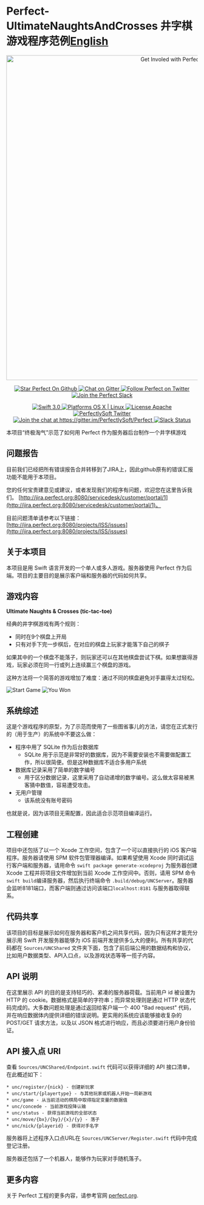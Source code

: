 # Perfect-UltimateNaughtsAndCrosses 井字棋游戏程序范例[English](README.md)

<p align="center">
    <a href="http://perfect.org/get-involved.html" target="_blank">
        <img src="http://perfect.org/assets/github/perfect_github_2_0_0.jpg" alt="Get Involed with Perfect!" width="854" />
    </a>
</p>

<p align="center">
    <a href="https://github.com/PerfectlySoft/Perfect" target="_blank">
        <img src="http://www.perfect.org/github/Perfect_GH_button_1_Star.jpg" alt="Star Perfect On Github" />
    </a>  
    <a href="https://gitter.im/PerfectlySoft/Perfect" target="_blank">
        <img src="http://www.perfect.org/github/Perfect_GH_button_2_Git.jpg" alt="Chat on Gitter" />
    </a>  
    <a href="https://twitter.com/perfectlysoft" target="_blank">
        <img src="http://www.perfect.org/github/Perfect_GH_button_3_twit.jpg" alt="Follow Perfect on Twitter" />
    </a>  
    <a href="http://perfect.ly" target="_blank">
        <img src="http://www.perfect.org/github/Perfect_GH_button_4_slack.jpg" alt="Join the Perfect Slack" />
    </a> 
</p>

<p align="center">
    <a href="https://developer.apple.com/swift/" target="_blank">
        <img src="https://img.shields.io/badge/Swift-3.0-orange.svg?style=flat" alt="Swift 3.0">
    </a>
    <a href="https://developer.apple.com/swift/" target="_blank">
        <img src="https://img.shields.io/badge/Platforms-OS%20X%20%7C%20Linux%20-lightgray.svg?style=flat" alt="Platforms OS X | Linux">
    </a>
    <a href="http://perfect.org/licensing.html" target="_blank">
        <img src="https://img.shields.io/badge/License-Apache-lightgrey.svg?style=flat" alt="License Apache">
    </a>
    <a href="http://twitter.com/PerfectlySoft" target="_blank">
        <img src="https://img.shields.io/badge/Twitter-@PerfectlySoft-blue.svg?style=flat" alt="PerfectlySoft Twitter">
    </a>
    <a href="https://gitter.im/PerfectlySoft/Perfect?utm_source=badge&utm_medium=badge&utm_campaign=pr-badge&utm_content=badge" target="_blank">
        <img src="https://img.shields.io/badge/Gitter-Join%20Chat-brightgreen.svg" alt="Join the chat at https://gitter.im/PerfectlySoft/Perfect">
    </a>
    <a href="http://perfect.ly" target="_blank">
        <img src="http://perfect.ly/badge.svg" alt="Slack Status">
    </a>
</p>

本项目“终极淘气”示范了如何用 Perfect 作为服务器后台制作一个井字棋游戏

## 问题报告

目前我们已经把所有错误报告合并转移到了JIRA上，因此github原有的错误汇报功能不能用于本项目。

您的任何宝贵建意见或建议，或者发现我们的程序有问题，欢迎您在这里告诉我们。 [http://jira.perfect.org:8080/servicedesk/customer/portal/1](http://jira.perfect.org:8080/servicedesk/customer/portal/1)。

目前问题清单请参考以下链接： [http://jira.perfect.org:8080/projects/ISS/issues](http://jira.perfect.org:8080/projects/ISS/issues)


## 关于本项目

本项目是用 Swift 语言开发的一个单人或多人游戏。服务器使用 Perfect 作为后端。项目的主要目的是展示客户端和服务器的代码如何共享。

## 游戏内容

**Ultimate Naughts &amp; Crosses (tic-tac-toe)**

经典的井字棋游戏有两个规则：

* 同时在9个棋盘上开局
* 只有对手下完一步棋后，在对应的棋盘上玩家才能落下自己的棋子

如果其中的一个棋盘不能落子，则玩家还可以在其他棋盘尝试下棋。如果想赢得游戏，玩家必须在同一行或列上连续赢三个棋盘的游戏。

这种方法将一个简答的游戏增加了难度：通过不同的棋盘避免对手赢得太过轻松。

![Start Game](assets/start_game.png) ![You Won](assets/you_won.png)

## 系统综述

这是个游戏程序的原型，为了示范而使用了一些图省事儿的方法，请您在正式发行的（用于生产）的系统中不要这么做：

* 程序中用了 SQLite 作为后台数据库
	* SQLite 用于示范是非常好的数据库，因为不需要安装也不需要做配置工作，所以很简便。但是这种数据库不适合多用户系统
* 数据库记录采用了简单的数字编号
	* 用于区分数据记录，这里采用了自动递增的数字编号。这么做太容易被黑客猜中数值，容易遭受攻击。
* 无用户管理
	* 该系统没有账号密码

也就是说，因为该项目无需配置，因此适合示范项目编译运行。

## 工程创建

项目中还包括了以一个 Xcode 工作空间，包含了一个可以直接执行的 iOS 客户端程序。服务器请使用 SPM 软件包管理器编译。如果希望使用 Xcode 同时调试运行客户端和服务器，请用命令 ```swift package generate-xcodeproj``` 为服务器创建 Xcode 工程并将项目文件增加到当前 Xcode 工作空间中。否则，请用 SPM 命令```swift build```编译服务器，然后执行终端命令 ```.build/debug/UNCServer```。服务器会监听8181端口，而客户端则通过访问该端口```localhost:8181``` 与服务器取得联系。

## 代码共享

该项目的目标是展示如何在服务器和客户机之间共享代码，因为只有这样才能充分展示用 Swift 开发服务器能够为 iOS 前端开发提供多么大的便利。所有共享的代码都在 ```Sources/UNCShared``` 文件夹下面，包含了前后端公用的数据结构和协议，比如用户数据类型、API入口点，以及游戏状态等等一揽子内容。

## API 说明

在这里展示 API 的目的是支持轻巧的、紧凑的服务器荷载。当前用户 id 被设置为 HTTP 的 cookie。数据格式是简单的字符串；而异常处理则是通过 HTTP 状态代码完成的。大多数问题处理是通过返回给客户端一个 400 "Bad request" 代码，并在响应数据体内提供详细的错误说明。更实用的系统应该能够接收复杂的 POST/GET 请求方法，以及以 JSON 格式进行响应，而且必须要进行用户身份验证。

## API 接入点 URI

查看 ```Sources/UNCShared/Endpoint.swift``` 代码可以获得详细的 API 接口清单，在此概述如下：

	* unc/register/{nick} - 创建新玩家
	* unc/start/{playertype} - 与其他玩家或机器人开始一局新游戏
	* unc/game - 从当前活动的棋局中取得指定变量的数据值
	* unc/concede - 当前游戏投降认输
	* unc/status - 获得当前游戏的全部状态
	* unc/move/{bx}/{by}/{x}/{y} - 落子
	* unc/nick/{playerid} - 获得对手名字

服务器将上述程序入口点URL在 ```Sources/UNCServer/Register.swift``` 代码中完成登记注册。

服务器还包括了一个机器人，能够作为玩家对手随机落子。





## 更多内容
关于 Perfect 工程的更多内容，请参考官网 [perfect.org](http://perfect.org).
